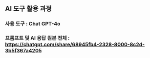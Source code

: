 ## AI 도구 활용 과정
### 사용 도구 : Chat GPT-4o  
### 프롬프트 및 AI 응답 원본 전체 : https://chatgpt.com/share/68945fb4-2328-8000-8c2d-3b5f367a4205  
